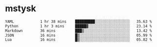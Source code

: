 # mstysk

<!--START_SECTION:waka-->

```txt
YAML            1 hr 38 mins    █████████░░░░░░░░░░░░░░░░   35.63 %
Python          1 hr 3 mins     █████▓░░░░░░░░░░░░░░░░░░░   23.14 %
Markdown        36 mins         ███▒░░░░░░░░░░░░░░░░░░░░░   13.42 %
JSON            16 mins         █▒░░░░░░░░░░░░░░░░░░░░░░░   05.99 %
Lua             16 mins         █▒░░░░░░░░░░░░░░░░░░░░░░░   05.82 %
```

<!--END_SECTION:waka-->

